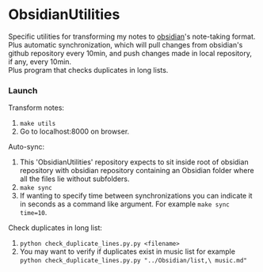 # ObsidianUtilities

Specific utilities for transforming my notes to [obsidian](https://obsidian.md/)'s note-taking format.<br>
Plus automatic synchronization, which will pull changes from obsidian's github repository every 10min, and push changes made in local repository, if any, every 10min.<br>
Plus program that checks duplicates in long lists.

### Launch
Transform notes:
1. `make utils`
2. Go to localhost:8000 on browser.

Auto-sync:
1. This 'ObsidianUtilities' repository expects to sit inside root of obsidian repository with obsidian repository containing an Obsidian folder where all the files lie without subfolders.
2. `make sync`
3. If wanting to specify time between synchronizations you can indicate it in seconds as a command like argument. For example `make sync time=10`.

Check duplicates in long list:
1. `python check_duplicate_lines.py.py <filename>`
2. You may want to verify if duplicates exist in music list for example `python check_duplicate_lines.py.py "../Obsidian/list,\ music.md"`
